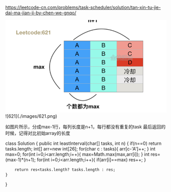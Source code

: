 https://leetcode-cn.com/problems/task-scheduler/solution/tan-xin-tu-jie-dai-ma-jian-ji-by-chen-we-gnqo/

<img src="./images/621.png" >
![621](./images/621.png)

如图片所示，分成max-1行，每列长度是n+1，每行都没有重复的task
最后返回的时候，记得对比初始array的长度

class Solution {
    public int leastInterval(char[] tasks, int n) {
        if(n==0) return tasks.length;
        int[] arr=new int[26];
        for(char c : tasks){
            arr[c-'A']++;
        }
        int max=0;
        for(int i=0;i<arr.length;i++){
            max=Math.max(max,arr[i]);
        }
        int res=(max-1)*(n+1);
        for(int i=0;i<arr.length;i++){
            if(arr[i]==max) res++;
        }
        
        return res<tasks.length? tasks.length : res;
    }
}


